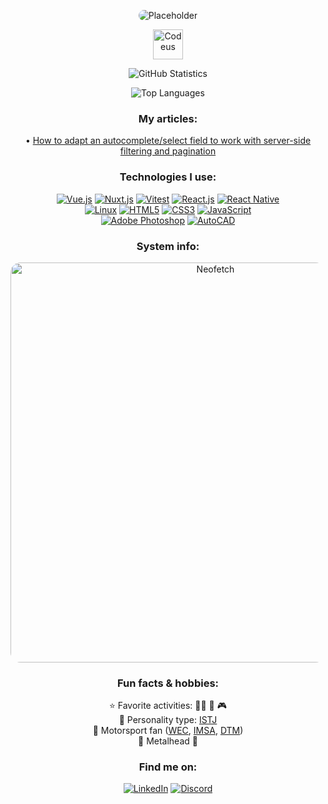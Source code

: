 <p align="center"><img style="border-radius: 16px" src="https://i.imgur.com/PrRSBN9.png" alt="Placeholder"></p>

<p align="center"><a href="https://codeus.me" target="_blank"><img src="https://codeus.me/img/codeus_logo.png" alt="Codeus" height="48"></a></p>

<p align="center">
    <img src="https://github-readme-stats.vercel.app/api?username=mihailo-obradovic&show_icons=true&show=reviews,discussions_started,discussions_answered,prs_merged,prs_merged_percentage&theme=tokyonight&border_radius=16&title_color=4fc8f4&text_color=3584c5&icon_color=4fc8f4&border_color=ffffff&card_width=600" alt="GitHub Statistics">
</p>

<p align="center">
   <img src="https://github-readme-stats.vercel.app/api/top-langs/?username=yourusername&show_icons=true&theme=tokyonight&border_radius=16&title_color=4fc8f4&text_color=3584c5&icon_color=4fc8f4&border_color=ffffff&card_width=600" alt="Top Languages">
</p>

<h3 align="center">My articles:</h3>
<div align="center">• <a href="https://www.amplifyre.com/articles/server-side-filter-and-paginate-autocomplete-select-fields">How to adapt an autocomplete/select field to work with server-side filtering and pagination</a></div>

<h3 align="center">Technologies I use:</h3>
<div align="center">
  <a href="https://vuejs.org/"><img src="https://img.shields.io/badge/Vue.js-4FC08D?style=for-the-badge&logo=vue.js&border_radius=16&logoColor=white" alt="Vue.js"></a>
  <a href="https://nuxt.com/"><img src="https://img.shields.io/badge/Nuxt.js-00C58E?style=for-the-badge&logo=nuxt.js&border_radius=16&logoColor=white" alt="Nuxt.js"></a>
  <a href="https://vitest.dev/"><img src="https://img.shields.io/badge/Vitest-005CFF?style=for-the-badge&logo=vitest&border_radius=16&logoColor=white" alt="Vitest"></a>
  <a href="https://react.dev/"><img src="https://img.shields.io/badge/React.js-61DAFB?style=for-the-badge&logo=react&border_radius=16&logoColor=black" alt="React.js"></a>
  <a href="https://reactnative.dev/"><img src="https://img.shields.io/badge/React_Native-61DAFB?style=for-the-badge&logo=react&border_radius=16&logoColor=black" alt="React Native"></a>
</div>

<div align="center">
  <a href="https://www.linux.org/"><img src="https://img.shields.io/badge/Linux-FCC624?style=for-the-badge&logo=linux&border_radius=16&logoColor=black" alt="Linux"></a>
  <a href="https://www.w3schools.com/html/"><img src="https://img.shields.io/badge/HTML5-E34F26?style=for-the-badge&logo=html5&border_radius=16&logoColor=white" alt="HTML5"></a>
  <a href="https://www.w3schools.com/Css/"><img src="https://img.shields.io/badge/CSS3-1572B6?style=for-the-badge&logo=css3&border_radius=16&logoColor=white" alt="CSS3"></a>
  <a href="https://www.w3schools.com/Js/"><img src="https://img.shields.io/badge/JavaScript-F7DF1E?style=for-the-badge&logo=javascript&border_radius=16&logoColor=black" alt="JavaScript"></a>
</div>
  
<div align="center">
  <a href="https://www.adobe.com/products/photoshop.html"><img src="https://img.shields.io/badge/Adobe_Photoshop-31A8FF?style=for-the-badge&logo=adobe-photoshop&border_radius=16&logoColor=white" alt="Adobe Photoshop"></a>
  <a href="https://www.autodesk.com/products/autocad/"><img src="https://img.shields.io/badge/Autodesk_AutoCAD-005CFF?style=for-the-badge&logo=autodesk&border_radius=16&logoColor=white" alt="AutoCAD"></a>
</div>

<h3 align="center">System info:</h3>

<p align="center"><img style="border-radius: 16px" src="https://i.imgur.com/Gz4bCY5.png" alt="Neofetch" width="640"></p>

<h3 align="center">Fun facts & hobbies:</h3>
<div align="center">
  ⭐ Favorite activities: 🏋️‍♂️ 📖 🎮
</div>
<div align="center">
  🧠 Personality type: <a href="https://www.16personalities.com/istj-personality">ISTJ</a>
</div>
<div align="center">
  🏁 Motorsport fan (<a href="https://www.fiawec.com/">WEC</a>, <a href="https://www.imsa.com/">IMSA</a>, <a href="https://www.dtm.com/en">DTM</a>)
</div>
<div align="center">
  🤘 Metalhead 🤘
</div>

<h3 align="center">Find me on:</h3>
<div align="center">
  <a href="https://www.linkedin.com/in/mihailo-obradovic/"><img src="https://img.shields.io/badge/LinkedIn-0077B5?style=for-the-badge&logo=linkedin&border_radius=16&logoColor=white" alt="LinkedIn"></a>
  <a href="https://www.discord.com/users/Aileron256"><img src="https://img.shields.io/badge/Discord-7289DA?style=for-the-badge&logo=discord&border_radius=16&logoColor=white" alt="Discord"></a>
</div>
